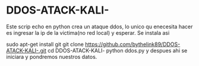# DDOS-ATACK-KALI-
Este scrip echo en python crea un ataque ddos, lo unico qu enecesita hacer es ingresar la ip de la victima(no red local) y esperar.
Se instala asi

sudo apt-get install git
git clone https://github.com/bythelink89/DDOS-ATACK-KALI-.git
cd DDOS-ATACK-KALI-
python ddos.py 
y despues ahi se iniciara y pondremos nuestros datos.
